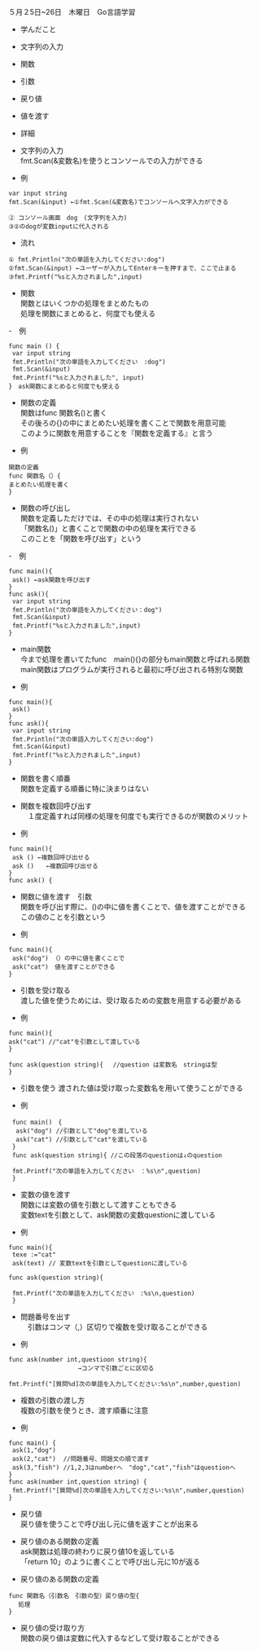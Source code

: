 ５月２5日~26日　木曜日　Go言語学習
- 学んだこと
- 文字列の入力
- 関数
- 引数
- 戻り値
- 値を渡す　

- 詳細<br>
- 文字列の入力<br>
fmt.Scan(&変数名)を使うとコンソールでの入力ができる<br>

- 例<br>
 ```　
 var input string
 fmt.Scan(&input) ←①fmt.Scan(&変数名)でコンソールへ文字入力ができる
 
 ② コンソール画面　dog　(文字列を入力)
 ③②のdogが変数inputに代入される
```

- 流れ<br>
```　
① fmt.Println("次の単語を入力してください:dog")
②fmt.Scan(&input) ←ユーザーが入力してEnterキーを押すまで、ここで止まる
③fmt.Printf("%sと入力されました",input)
```

- 関数<br>
関数とはいくつかの処理をまとめたもの<br>
処理を関数にまとめると、何度でも使える<br>

-　例<br>
```
func main () {
 var input string
 fmt.Println("次の単語を入力してください　:dog")
 fmt.Scan(&input)
 fmt.Printf("%sと入力されました", input)
}　ask関数にまとめると何度でも使える
```

- 関数の定義<br>
関数はfunc 関数名()と書く<br>
その後ろの{}の中にまとめたい処理を書くことで関数を用意可能<br>
このように関数を用意することを『関数を定義する』と言う<br>

- 例<br>
```
関数の定義
func 関数名（）{
まとめたい処理を書く
}
```

- 関数の呼び出し<br>
関数を定義しただけでは、その中の処理は実行されない<br>
「関数名()」と書くことで関数の中の処理を実行できる<br>
このことを「関数を呼び出す」という<br>

-　例<br>
```
func main(){
 ask() ←ask関数を呼び出す
}
func ask(){
 var input string
 fmt.Println("次の単語を入力してください：dog")
 fmt.Scan(&input)
 fmt.Printf("%sと入力されました",input)
}
```

- main関数<br>
 今まで処理を書いてたfunc　main(){}の部分もmain関数と呼ばれる関数<br>
 main関数はプログラムが実行されると最初に呼び出される特別な関数<br>
 
- 例<br>
```
func main(){
 ask()
}
func ask(){
 var input string
 fmt.Println("次の単語入力してください:dog")
 fmt.Scan(&input)
 fmt.Printf("%sと入力されました",input)
}
```

- 関数を書く順番<br>
 関数を定義する順番に特に決まりはない<br>
 
- 関数を複数回呼び出す<br>
 　１度定義すれば同様の処理を何度でも実行できるのが関数のメリット<br>
  
- 例<br>
```
func main(){
 ask () ←複数回呼び出せる
 ask ()　　←複数回呼び出せる
}
func ask() {
```

- 関数に値を渡す　引数<br>
関数を呼び出す際に、()の中に値を書くことで、値を渡すことができる<br>
この値のことを引数という<br>

- 例<br>
```
func main(){
 ask("dog") （）の中に値を書くことで
 ask("cat")　値を渡すことができる
}
```

- 引数を受け取る<br>
渡した値を使うためには、受け取るための変数を用意する必要がある<br>

- 例<br>
```
func main(){
ask("cat") //"cat"を引数として渡している
}

func ask(question string){　 //question は変数名　stringは型
}
```

- 引数を使う
渡された値は受け取った変数名を用いて使うことができる<br>

- 例<br>

```
 func main()　{
  ask("dog") //引数として"dog"を渡している
  ask("cat") //引数として"cat"を渡している
 }
 func ask(question string){ //この段落のquestionは↓のquestion
 
 fmt.Printf("次の単語を入力してください　：%s\n",question)
 }
```

- 変数の値を渡す<br>
 関数には変数の値を引数として渡すこともできる<br>
 変数textを引数として、ask関数の変数questionに渡している<br>
 
- 例
```
func main(){
 texe :="cat"
 ask(text) // 変数textを引数としてquestionに渡している
 
func ask(question string){

 fmt.Printf("次の単語を入力してください　:%s\n,question)
 }
```

- 問題番号を出す<br>
　引数はコンマ（,）区切りで複数を受け取ることができる<br>
 
- 例<br>
```
func ask(number int,questioon string){
                   →コンマで引数ごとに区切る

fmt.Printf("[質問%d]次の単語を入力してください:%s\n",number,question)
```

- 複数の引数の渡し方<br>
複数の引数を使うとき、渡す順番に注意<br>
 
- 例<br>
```
func main() {
 ask(1,"dog")
 ask(2,"cat")  //問題番号、問題文の順で渡す
 ask(3,"fish") //1,2,3はnumberへ　"dog","cat","fish"はquestionへ
}
func ask(number int,question string) {
 fmt.Printf("[質問%d]次の単語を入力してください:%s\n",number,question)
}
```

- 戻り値<br>
戻り値を使うことで呼び出し元に値を返すことが出来る<br>

- 戻り値のある関数の定義<br>
ask関数は処理の終わりに戻り値10を返している<br>
「return 10」のように書くことで呼び出し元に10が返る<br>

- 戻り値のある関数の定義
```
func 関数名（引数名　引数の型）戻り値の型{
　 処理
}
```

- 戻り値の受け取り方<br>
  関数の戻り値は変数に代入するなどして受け取ることができる<br>
  
